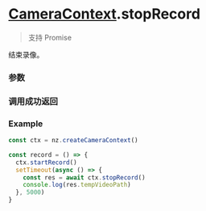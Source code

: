 # [CameraContext](./../CameraContext).stopRecord

> <Icon type="success" /> 支持 Promise

结束录像。

### 参数

<Props :data="props" options />

### 调用成功返回

<Results :data="results" />

### Example

```ts
const ctx = nz.createCameraContext()

const record = () => {
  ctx.startRecord()
  setTimeout(async () => {
    const res = await ctx.stopRecord()
    console.log(res.tempVideoPath)
  }, 5000)
}
```

<script setup>
const props = [
  {
    name: 'compressed',
    type: 'boolean',
    default: 'false',
    required: false,
    desc: '压缩视频',
    version: '0.1.0',
  },
]

const results = [
  {
    name: 'tempThumbPath',
    type: 'string',
    desc: '封面图片文件的临时路径 (本地路径)',
    version: '0.1.0',
  },
  {
    name: 'tempVideoPath',
    type: 'string',
    desc: '视频文件的临时路径 (本地路径)',
    version: '0.1.0',
  },
]
</script>
